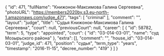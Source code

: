 {
    "id": 471,
    "fullName": "Книжонок-Максимова Галина Сергеевна",
    "photoURL": "https://members2020by.s3.eu-north-1.amazonaws.com/judge_471",
    "tags": [
        "criminal"
    ],
    "comment": "",
    "layout": "judge",
    "title": "Судья Книжонок-Максимова Галина Сергеевна",
    "court": null,
    "previousCourt": null,
    "career": [
        {
            "id": 58782,
            "term": 5,
            "type": "appointed",
            "court": {
                "id": "03-014-03-01",
                "name": "суд Мозырьского района"
            },
            "extra": [],
            "comment": "",
            "house_id": "03-014-03-01",
            "judge_id": 471,
            "position": "судья",
            "term_type": "years",
            "timestamp": "2016-11-15",
            "decree_number": "419"
        }
    ]
}
